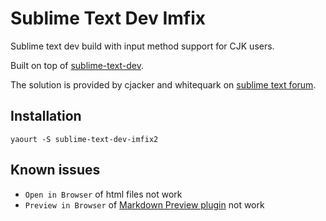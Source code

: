 # Sublime Text Dev Imfix

Sublime text dev build with input method support for CJK users.

Built on top of [sublime-text-dev][sublime-text-dev].

The solution is provided by cjacker and whitequark on [sublime text forum][imfix-solution].

## Installation

```
yaourt -S sublime-text-dev-imfix2
```

## Known issues

* `Open in Browser` of html files not work
* `Preview in Browser` of [Markdown Preview plugin][markdown-preview] not work

[sublime-text-dev]: https://aur.archlinux.org/packages/sublime-text-dev
[imfix-solution]: http://www.sublimetext.com/forum/viewtopic.php?f=3&t=7006&hilit=fcitx&sid=3365e98c72d98e949e44ed9dfc7a7bc2&start=20#p61143
[markdown-preview]: https://github.com/revolunet/sublimetext-markdown-preview
